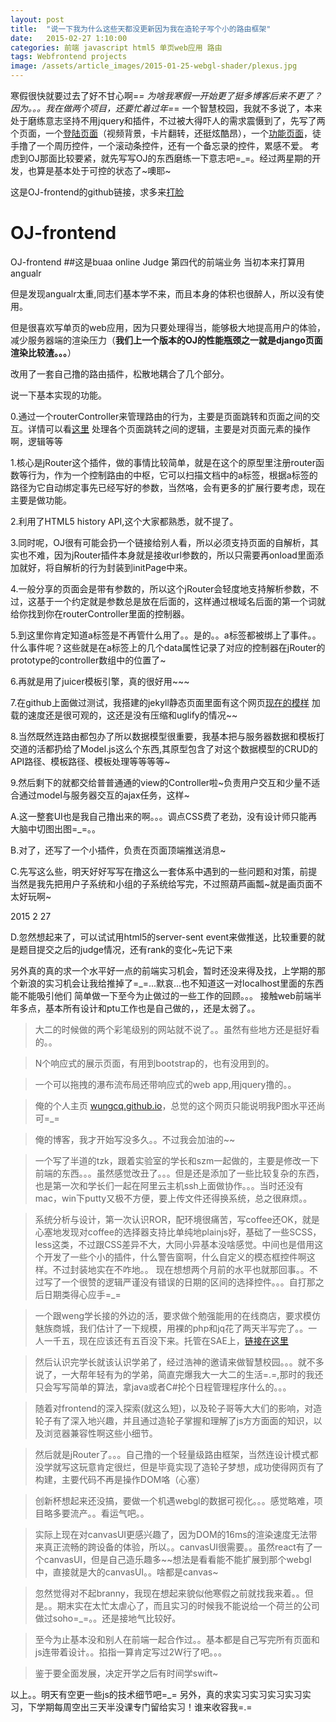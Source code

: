 ```yaml
---
layout: post
title:  "说一下我为什么这些天都没更新因为我在造轮子写个小的路由框架"
date:   2015-02-27 1:10:00
categories: 前端 javascript html5 单页web应用 路由
tags: Webfrontend projects
image: /assets/article_images/2015-01-25-webgl-shader/plexus.jpg
---
```

寒假很快就要过去了好不甘心啊=_=
为啥我寒假一开始更了挺多博客后来不更了？因为。。。我在做两个项目，还要忙着过年=_=
一个智慧校园，我就不多说了，本来处于磨练意志坚持不用jquery和插件，不过被大得吓人的需求震慑到了，先写了两个页面，一个[登陆页面](http://wungcq.github.io/static/templates/login.html)（视频背景，卡片翻转，还挺炫酷昂），一个[功能页面](http://wungcq.github.io/static/templates/index.html)，徒手撸了一个周历控件，一个滚动条控件，还有一个备忘录的控件，累感不爱。
考虑到OJ那面比较要紧，就先写写OJ的东西磨练一下意志吧=_=。经过两星期的开发，也算是基本处于可控的状态了~噢耶~

这是OJ-frontend的github链接，求多来[打脸](https://github.com/WunGCQ/OJ-frontend)

# OJ-frontend
OJ-frontend
##这是buaa online Judge 第四代的前端业务
当初本来打算用angualr

但是发现angualr太重,同志们基本学不来，而且本身的体积也很醉人，所以没有使用。

但是很喜欢写单页的web应用，因为只要处理得当，能够极大地提高用户的体验，减少服务器端的渲染压力（**我们上一个版本的OJ的性能瓶颈之一就是django页面渲染比较渣。。。**）

改用了一套自己撸的路由插件，松散地耦合了几个部分。

说一下基本实现的功能。

0.通过一个routerController来管理路由的行为，主要是页面跳转和页面之间的交互。详情可以看[这里](https://github.com/WunGCQ/OJ-frontend/blob/master/public/javascripts/Controllers/RouteController.js)
处理各个页面跳转之间的逻辑，主要是对页面元素的操作啊，逻辑等等

1.核心是jRouter这个插件，做的事情比较简单，就是在这个的原型里注册router函数等行为，作为一个控制路由的中枢，它可以扫描文档中的a标签，根据a标签的路径为它自动绑定事先已经写好的参数，当然咯，会有更多的扩展行要考虑，现在主要是做功能。

2.利用了HTML5 history API,这个大家都熟悉，就不提了。

3.同时呢，OJ很有可能会扔一个链接给别人看，所以必须支持页面的自解析，其实也不难，因为jRouter插件本身就是接收url参数的，所以只需要再onload里面添加就好，将自解析的行为封装到initPage中来。

4.一般分享的页面会是带有参数的，所以这个jRouter会轻度地支持解析参数，不过，这基于一个约定就是参数总是放在后面的，这样通过根域名后面的第一个词就给你找到你在routerController里面的控制器。

5.到这里你肯定知道a标签是不再管什么用了。。是的。。a标签都被绑上了事件。。什么事件呢？这些就是在a标签上的几个data属性记录了对应的控制器在jRouter的prototype的controller数组中的位置了~

6.再就是用了juicer模板引擎，真的很好用~~~

7.在github上面做过测试，我搭建的jekyll静态页面里面有这个网页[现在的模样](http://wungcq.github.io/public/templates/index.html)
加载的速度还是很可观的，这还是没有压缩和uglify的情况~~

8.当然既然连路由都包办了所以数据模型很重要，我基本把与服务器数据和模板打交道的活都扔给了Model.js这么个东西,其原型包含了对这个数据模型的CRUD的API路径、模板路径、模板处理等等等等~

9.然后剩下的就都交给普普通通的view的Controller啦~负责用户交互和少量不适合通过model与服务器交互的ajax任务，这样~

A.这一整套UI也是我自己撸出来的啊。。。调点CSS费了老劲，没有设计师只能再大脑中切图出图=_=。。

B.对了，还写了一个小插件，负责在页面顶端推送消息~

C.先写这么些，明天好好写写在撸这么一套体系中遇到的一些问题和对策，前提当然是我先把用户子系统和小组的子系统给写完，不过照葫芦画瓢~就是画页面不太好玩啊~

2015 2 27

D.忽然想起来了，可以试试用html5的server-sent event来做推送，比较重要的就是题目提交之后的judge情况，还有rank的变化~先记下来



另外真的真的求一个水平好一点的前端实习机会，暂时还没来得及找，上学期的那个新浪的实习机会让我给推掉了=_=...默哀...也不知道这一对localhost里面的东西能不能吸引他们
简单做一下至今为止做过的一些工作的回顾。。。
接触web前端半年多点，基本所有设计和ptu工作也是自己做的，，还是太弱了。。

> 大二的时候做的两个彩笔级别的网站就不说了。。虽然有些地方还是挺好看的。。

> N个响应式的展示页面，有用到bootstrap的，也有没用到的。

> 一个可以拖拽的瀑布流布局还带响应式的web app,用jquery撸的。。

>俺的个人主页 [wungcq.github.io](http://wungcq.github.io)，总觉的这个网页只能说明我P图水平还尚可=_=

>俺的博客，我才开始写没多久。。不过我会加油的~~

>一个写了半道的tzk，跟着实验室的学长和szm一起做的，主要是修改一下前端的东西。。。虽然感觉改丑了。。。但是还是添加了一些比较复杂的东西，也是第一次和学长们一起在阿里云主机ssh上面做协作。。。当时还没有mac，win下putty又极不方便，要上传文件还得换系统，总之很麻烦。。

>系统分析与设计，第一次认识ROR，配环境很痛苦，写coffee还OK，就是心塞地发现对coffee的选择器支持比单纯地plainjs好，基础了一些SCSS，less这类，不过跟CSS差异不大，大同小异基本没啥感觉。中间也是借用这个开发了一些个小的插件，什么警告窗啊，什么自定义的模态框控件啊这样。不过封装地实在不咋地。。
现在想想两个月前的水平也就那回事。。不过写了一个很赞的逻辑严谨没有错误的日期的区间的选择控件。。。自打那之后日期类得心应手=_=

>一个跟weng学长接的外边的活，要求做个勉强能用的在线商店，要求模仿魅族商城，我们估计了一下规模，用裸的php和jq花了两天半写完了。。一人一千五，现在应该还有五百没下来。托管在SAE上，[链接在这里](http://www.swdown.com)

>然后认识完学长就该认识学弟了，经过浩神的邀请来做智慧校园。。。就不多说了，一大帮年轻有为的学弟，简直完爆我大一大二的生活=.=,那时的我还只会写写简单的算法，拿java或者C#抡个日程管理程序什么的。。。

>随着对frontend的深入探索(就这么短)，以及轮子哥等大大们的影响，对造轮子有了深入地兴趣，并且通过造轮子掌握和理解了js方方面面的知识，以及浏览器兼容性啊这些小细节。

>然后就是jRouter了。。。自己撸的一个轻量级路由框架，当然连设计模式都没学就写这玩意肯定很烂，但是毕竟实现了造轮子梦想，成功使得网页有了构建，主要代码不再是操作DOM咯（心塞）

>创新杯想起来还没搞，要做一个机遇webgl的数据可视化。。。感觉略难，项目略多要流产。。看运气吧。。

>实际上现在对canvasUI更感兴趣了，因为DOM的16ms的渲染速度无法带来真正流畅的跨设备的体验，所以。。canvasUI很需要。。虽然react有了一个canvasUI，但是自己造乐趣多~~想法是看看能不能扩展到那个webgl中，直接就是大的canvasUI。。啥都是canvas~

>忽然觉得对不起branny，我现在想起来貌似他寒假之前就找我来着。。但是。。期末实在太忙太虐心了，而且实习的时候我不能说给一个荷兰的公司做过soho=_=。。还是接地气比较好。

>至今为止基本没和别人在前端一起合作过。。基本都是自己写完所有页面和js连带着设计。。掐指一算肯定写过2W行了吧。。。

>鉴于要全面发展，决定开学之后有时间学swift~

以上。。明天有空更一些js的技术细节吧=_=
另外，真的求实习实习实习实习实习，下学期每周空出三天半没课专门留给实习！谁来收容我=.=
